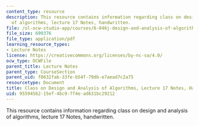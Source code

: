 ```yaml
---
content_type: resource
description: This resource contains information regarding class on design and analysis
  of algorithms, lecture 17 Notes, handwritten.
file: /ol-ocw-studio-app/courses/6-046j-design-and-analysis-of-algorithms-spring-2015/9559456215ef4bc97f4ead631bc29212_MIT6_046JS15_writtenlec17.pdf
file_size: 699376
file_type: application/pdf
learning_resource_types:
- Lecture Notes
license: https://creativecommons.org/licenses/by-nc-sa/4.0/
ocw_type: OCWFile
parent_title: Lecture Notes
parent_type: CourseSection
parent_uid: f0632fab-33fe-b54f-79db-e7aead7c2a75
resourcetype: Document
title: Class on Design and Analysis of Algorithms, Lecture 17 Notes, Handwritten
uid: 95594562-15ef-4bc9-7f4e-ad631bc29212
---
```

This resource contains information regarding class on design and analysis of algorithms, lecture 17 Notes, handwritten.